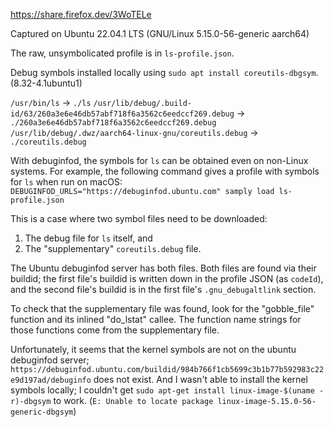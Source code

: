 https://share.firefox.dev/3WoTELe

Captured on Ubuntu 22.04.1 LTS (GNU/Linux 5.15.0-56-generic aarch64)

The raw, unsymbolicated profile is in `ls-profile.json`.

Debug symbols installed locally using `sudo apt install coreutils-dbgsym`. (8.32-4.1ubuntu1)

`/usr/bin/ls` -> `./ls`
`/usr/lib/debug/.build-id/63/260a3e6e46db57abf718f6a3562c6eedccf269.debug` -> `./260a3e6e46db57abf718f6a3562c6eedccf269.debug`
`/usr/lib/debug/.dwz/aarch64-linux-gnu/coreutils.debug` -> `./coreutils.debug`

With debuginfod, the symbols for `ls` can be obtained even on non-Linux systems.
For example, the following command gives a profile with symbols for `ls` when run on macOS:
`DEBUGINFOD_URLS="https://debuginfod.ubuntu.com" samply load ls-profile.json`

This is a case where two symbol files need to be downloaded:

 1. The debug file for `ls` itself, and
 2. The "supplementary" `coreutils.debug` file.

The Ubuntu debuginfod server has both files. Both files are found via their buildid; the first file's buildid is written down in the profile JSON (as `codeId`), and the second file's buildid is in the first file's `.gnu_debugaltlink` section.

To check that the supplementary file was found, look for the "gobble_file" function and its inlined "do_lstat" callee.
The function name strings for those functions come from the supplementary file.

Unfortunately, it seems that the kernel symbols are not on the ubuntu debuginfod server; `https://debuginfod.ubuntu.com/buildid/984b766f1cb5699c3b1b77b592983c22e9d197ad/debuginfo` does not exist. And I wasn't able to install the kernel symbols locally; I couldn't get `sudo apt-get install linux-image-$(uname -r)-dbgsym` to work. (`E: Unable to locate package linux-image-5.15.0-56-generic-dbgsym`)
